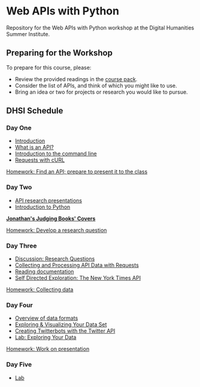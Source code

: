 # Web APIs with Python

Repository for the Web APIs with Python workshop at the Digital Humanities Summer Institute.

## Preparing for the Workshop

To prepare for this course, please:

- Review the provided readings in the [course pack](coursepack_dhsi.pdf).
- Consider the list of APIs, and think of which you might like to use.
- Bring an idea or two for projects or research you would like to pursue.

## DHSI Schedule

### Day One

- [Introduction](sections/introduction.md)
- [What is an API?](sections/WhatIsAPI.md)
- [Introduction to the command line](command-line/README.md)
- [Requests with cURL](sections/curl.md)

[Homework: Find an API; prepare to present it to the class](sections/homework1.md)

### Day Two 

- [API research presentations](sections/APIpresentations.md)
- [Introduction to Python](python/README.md)

**[Jonathan's Judging Books' Covers](https://github.com/szweibel/DHSI-API-workshop/blob/master/example-judging-covers.ipynb)**

[Homework: Develop a research question](sections/homework2.md)

### Day Three 

- [Discussion: Research Questions](sections/questions.md)
- [Collecting and Processing API Data with Requests](sections/requests-session/README.md)  
- [Reading documentation](sections/API_Documentation.md)
- [Self Directed Exploration: The New York Times API](sections/exploratory.md)

[Homework: Collecting data](sections/homework3.md)

### Day Four

- [Overview of data formats](sections/data-formats.ipynb)
- [Exploring & Visualizing Your Data Set](exploring.md)
- [Creating Twitterbots with the Twitter API](twitter-api/README.md)
- [Lab: Exploring Your Data](lab2.md)

[Homework: Work on presentation](homework4.md)

### Day Five

- [Lab](day5lab.md)
